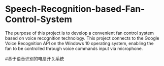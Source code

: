 # Speech-Recognition-based-Fan-Control-System
The purpose of this project is to develop a convenient fan control system based on voice recognition technology. This project connects to the Google Voice Recognition API on the Windows 10 operating system, enabling the fan to be controlled through voice commands input via microphone.

#基于语音识别的电扇开关系统
